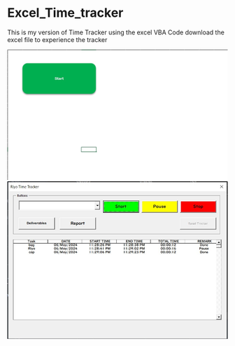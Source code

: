 # Excel_Time_tracker

This is my version of Time Tracker using the excel VBA Code download the excel file to experience the tracker

![Image1](images/Image1.jpg)
![Image1](images/Image2.jpg)
